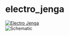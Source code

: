 # electro_jenga
[![Electro Jenga](https://img.youtube.com/vi/5HV1B0rng8A/0.jpg)](https://www.youtube.com/watch?v=5HV1B0rng8A)  
![Schematic](jenga_bb.png)
